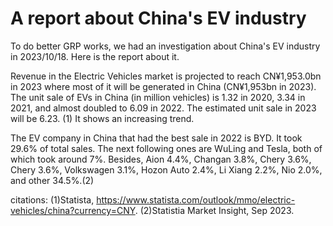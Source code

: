 # A report about China's EV industry

To do better GRP works, we had an investigation about China's EV industry in 2023/10/18. Here is the report about it.


Revenue in the Electric Vehicles market is projected to reach CN¥1,953.0bn in 2023 where most of it will be generated in China (CN¥1,953bn in 2023).
The unit sale of EVs in China (in million vehicles) is 1.32 in 2020, 3.34 in 2021, and almost doubled to 6.09 in 2022. The estimated unit sale in 2023 will be 6.23. (1) It shows an increasing trend.

The EV company in China that had the best sale in 2022 is BYD. It took 29.6% of total sales. The next following ones are WuLing and Tesla, both of which took around 7%. Besides, Aion 4.4%, Changan 3.8%, Chery 3.6%, Chery 3.6%, Volkswagen 3.1%, Hozon Auto 2.4%, Li Xiang 2.2%, Nio 2.0%, and other 34.5%.(2)










citations:
(1)Statista, https://www.statista.com/outlook/mmo/electric-vehicles/china?currency=CNY.
(2)Statistia Market Insight, Sep 2023.
